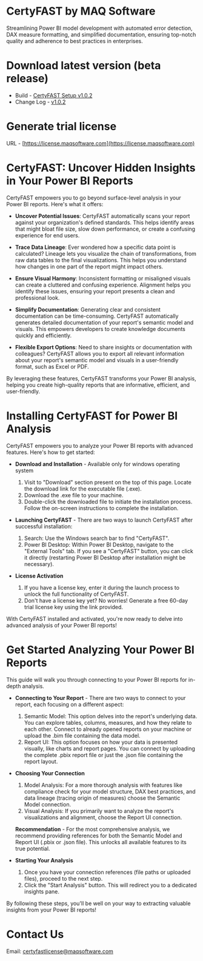 # CertyFAST by MAQ Software
Streamlining Power BI model development with automated error detection, DAX measure formatting, and simplified documentation, ensuring top-notch quality and adherence to best practices in enterprises.


# Download latest version (beta release)
- Build - [CertyFAST Setup v1.0.2](https://github.com/maqsoftware/CertyFAST/releases/download/v1.0.2/CertyFAST.Setup.1.0.2.exe)
- Change Log - [v1.0.2](https://github.com/maqsoftware/CertyFAST/releases/tag/v1.0.2)


# Generate trial license
URL - [https://license.maqsoftware.com](https://license.maqsoftware.com)


# CertyFAST: Uncover Hidden Insights in Your Power BI Reports
CertyFAST empowers you to go beyond surface-level analysis in your Power BI reports. Here's what it offers:

- **Uncover Potential Issues**: CertyFAST automatically scans your report against your organization's defined standards. This helps identify areas that might bloat file size, slow down performance, or create a confusing experience for end users.

- **Trace Data Lineage**: Ever wondered how a specific data point is calculated? Lineage lets you visualize the chain of transformations, from raw data tables to the final visualizations. This helps you understand how changes in one part of the report might impact others.

- **Ensure Visual Harmony**: Inconsistent formatting or misaligned visuals can create a cluttered and confusing experience. Alignment helps you identify these issues, ensuring your report presents a clean and professional look.

- **Simplify Documentation**: Generating clear and consistent documentation can be time-consuming. CertyFAST automatically generates detailed documentation of your report's semantic model and visuals. This empowers developers to create knowledge documents quickly and efficiently.

- **Flexible Export Options**: Need to share insights or documentation with colleagues? CertyFAST allows you to export all relevant information about your report's semantic model and visuals in a user-friendly format, such as Excel or PDF.

By leveraging these features, CertyFAST transforms your Power BI analysis, helping you create high-quality reports that are informative, efficient, and user-friendly.


# Installing CertyFAST for Power BI Analysis
CertyFAST empowers you to analyze your Power BI reports with advanced features. Here's how to get started:

- **Download and Installation** - Available only for windows operating system
   1. Visit to "Download" section present on the top of this page. Locate the download link for the executable file (.exe).
   2. Download the .exe file to your machine.
   3. Double-click the downloaded file to initiate the installation process. Follow the on-screen instructions to complete the installation.

- **Launching CertyFAST** - There are two ways to launch CertyFAST after successful installation:
   1. Search: Use the Windows search bar to find "CertyFAST".
   2. Power BI Desktop: Within Power BI Desktop, navigate to the "External Tools" tab. If you see a "CertyFAST" button, you can click it directly (restarting Power BI Desktop after installation might be necessary).

- **License Activation**
   1. If you have a license key, enter it during the launch process to unlock the full functionality of CertyFAST.
   2. Don't have a license key yet? No worries! Generate a free 60-day trial license key using the link provided.

With CertyFAST installed and activated, you're now ready to delve into advanced analysis of your Power BI reports!

# Get Started Analyzing Your Power BI Reports
This guide will walk you through connecting to your Power BI reports for in-depth analysis.

- **Connecting to Your Report** - There are two ways to connect to your report, each focusing on a different aspect:
   1. Semantic Model: This option delves into the report's underlying data. You can explore tables, columns, measures, and how they relate to each other. Connect to already opened reports on your machine or upload the .bim file containing the data model.
   2. Report UI: This option focuses on how your data is presented visually, like charts and report pages. You can connect by uploading the complete .pbix report file or just the .json file containing the report layout.

- **Choosing Your Connection**
   1. Model Analysis: For a more thorough analysis with features like compliance check for your model structure, DAX best practices, and data lineage (tracing origin of measures) choose the Semantic Model connection.
   2. Visual Analysis: If you primarily want to analyze the report's visualizations and alignment, choose the Report UI connection.

    **Recommendation** - For the most comprehensive analysis, we recommend providing references for both the Semantic Model and Report UI (.pbix or .json file). This unlocks all available features to its true potential.

- **Starting Your Analysis**
   1. Once you have your connection references (file paths or uploaded files), proceed to the next step.
   2. Click the "Start Analysis" button. This will redirect you to a dedicated insights pane.

By following these steps, you'll be well on your way to extracting valuable insights from your Power BI reports!


# Contact Us
Email: [certyfastlicense@maqsoftware.com](mailto:certyfastlicense@maqsoftware.com)

